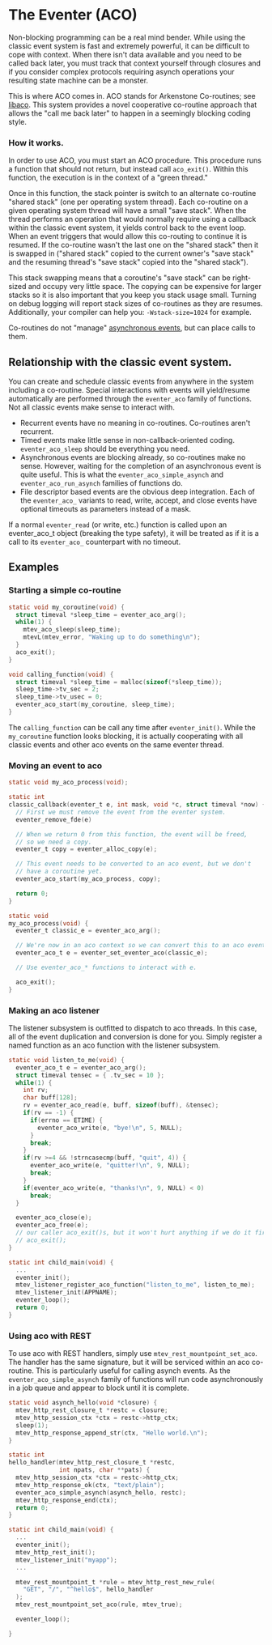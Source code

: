 # The Eventer (ACO)

Non-blocking programming can be a real mind bender.  While using the classic
event system is fast and extremely powerful, it can be difficult to cope
with context.  When there isn't data available and you need to be called
back later, you must track that context yourself through closures and
if you consider complex protocols requiring asynch operations your resulting
state machine can be a monster.

This is where ACO comes in.  ACO stands for Arkenstone Co-routines; see
[libaco](https://github.com/hnes/libaco).  This system provides a novel
cooperative co-routine approach that allows the "call me back later" to
happen in a seemingly blocking coding style.

### How it works.

In order to use ACO, you must start an ACO procedure.  This procedure
runs a function that should not return, but instead call `aco_exit()`.
Within this function, the execution is in the context of a "green thread."

Once in this function, the stack pointer is switch to an alternate
co-routine "shared stack" (one per operating system thread).  Each co-routine on a 
given operating system thread will have a small "save stack".  When the
thread performs an operation that would normally require using a callback
within the classic event system, it yields control back to the event loop.
When an event triggers that would allow this co-routing to continue it is
resumed.  If the co-routine wasn't the last one on the "shared stack" then
it is swapped in ("shared stack" copied to the current owner's "save stack"
and the resuming thread's "save stack" copied into the "shared stack").

This stack swapping means that a coroutine's "save stack" can be right-sized
and occupy very little space.  The copying can be expensive for larger stacks
so it is also important that you keep you stack usage small.  Turning on
debug logging will report stack sizes of co-routines as they are resumes.
Additionally, your compiler can help you: `-Wstack-size=1024` for example.

Co-routines do not "manage" [asynchronous events](eventer#asynchronous-events),
but can place calls to them.

## Relationship with the classic event system.

You can create and schedule classic events from anywhere in the system
including a co-routine.  Special interactions with events will yield/resume
automatically are performed through the `eventer_aco` family of functions.
Not all classic events make sense to interact with.

 * Recurrent events have no meaning in co-routines.  Co-routines aren't recurrent.
 * Timed events make little sense in non-callback-oriented coding. `eventer_aco_sleep`
   should be everything you need.
 * Asynchronous events are blocking already, so co-routines make no sense.  However,
   waiting for the completion of an asynchronous event is quite useful. This is
   what the `eventer_aco_simple_asynch` and `eventer_aco_run_asynch` families of
   functions do.
 * File descriptor based events are the obvious deep integration.  Each of the
   `eventer_aco_` variants to read, write, accept, and close events have
   optional timeouts as parameters instead of a mask.

If a normal `eventer_read` (or write, etc.) function is called upon an eventer_aco_t
object (breaking the type safety), it will be treated as if it is a call to its
`eventer_aco_` counterpart with no timeout.

## Examples

### Starting a simple co-routine

```c
static void my_coroutine(void) {
  struct timeval *sleep_time = eventer_aco_arg();
  while(1) {
    mtev_aco_sleep(sleep_time);
    mtevL(mtev_error, "Waking up to do something\n");
  }
  aco_exit();
}

void calling_function(void) {
  struct timeval *sleep_time = malloc(sizeof(*sleep_time));
  sleep_time->tv_sec = 2;
  sleep_time->tv_usec = 0;
  eventer_aco_start(my_coroutine, sleep_time);
}
```

The `calling_function` can be call any time after `eventer_init()`.  While
the `my_coroutine` function looks blocking, it is actually cooperating with
all classic events and other aco events on the same eventer thread.

### Moving an event to aco

```c
static void my_aco_process(void);

static int
classic_callback(eventer_t e, int mask, void *c, struct timeval *now) {
  // First we must remove the event from the eventer system.
  eventer_remove_fde(e)

  // When we return 0 from this function, the event will be freed,
  // so we need a copy.
  eventer_t copy = eventer_alloc_copy(e);

  // This event needs to be converted to an aco event, but we don't
  // have a coroutine yet.
  eventer_aco_start(my_aco_process, copy);

  return 0;
}

static void
my_aco_process(void) {
  eventer_t classic_e = eventer_aco_arg();

  // We're now in an aco context so we can convert this to an aco event.
  eventer_aco_t e = eventer_set_eventer_aco(classic_e);

  // Use eventer_aco_* functions to interact with e.

  aco_exit();
}
```

### Making an aco listener

The listener subsystem is outfitted to dispatch to aco threads. In this
case, all of the event duplication and conversion is done for you. Simply
register a named function as an aco function with the listener subsystem.

```c
static void listen_to_me(void) {
  eventer_aco_t e = eventer_aco_arg();
  struct timeval tensec = { .tv_sec = 10 };
  while(1) {
    int rv;
    char buff[128];
    rv = eventer_aco_read(e, buff, sizeof(buff), &tensec);
    if(rv == -1) {
      if(errno == ETIME) {
        eventer_aco_write(e, "bye!\n", 5, NULL);
      }
      break;
    }
    if(rv >=4 && !strncasecmp(buff, "quit", 4)) {
      eventer_aco_write(e, "quitter!\n", 9, NULL);
      break;
    }
    if(eventer_aco_write(e, "thanks!\n", 9, NULL) < 0)
      break;
  }

  eventer_aco_close(e);
  eventer_aco_free(e);
  // our caller aco_exit()s, but it won't hurt anything if we do it first
  // aco_exit();
}

static int child_main(void) {
  ...
  eventer_init();
  mtev_listener_register_aco_function("listen_to_me", listen_to_me);
  mtev_listener_init(APPNAME);
  eventer_loop();
  return 0;
}
```

### Using aco with REST

To use aco with REST handlers, simply use `mtev_rest_mountpoint_set_aco`.
The handler has the same signature, but it will be serviced within an aco
co-routine.  This is particularly useful for calling asynch events.  As
the `eventer_aco_simple_asynch` family of functions will run code
asynchronously in a job queue and appear to block until it is complete.


```c
static void asynch_hello(void *closure) {
  mtev_http_rest_closure_t *restc = closure;
  mtev_http_session_ctx *ctx = restc->http_ctx;
  sleep(1);
  mtev_http_response_append_str(ctx, "Hello world.\n");
}

static int
hello_handler(mtev_http_rest_closure_t *restc,
              int npats, char **pats) {
  mtev_http_session_ctx *ctx = restc->http_ctx;
  mtev_http_response_ok(ctx, "text/plain");
  eventer_aco_simple_asynch(asynch_hello, restc);
  mtev_http_response_end(ctx);
  return 0;
}

static int child_main(void) {
  ...
  eventer_init();
  mtev_http_rest_init();
  mtev_listener_init("myapp");
  ...

  mtev_rest_mountpoint_t *rule = mtev_http_rest_new_rule(
    "GET", "/", "^hello$", hello_handler
  );
  mtev_rest_mountpoint_set_aco(rule, mtev_true);

  eventer_loop();

}
